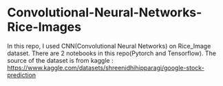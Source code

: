 # Convolutional-Neural-Networks-Rice-Images
In this repo, I used CNN(Convolutional Neural Networks) on Rice_Image dataset.
There are 2 notebooks in this repo(Pytorch and Tensorflow).
The source of the dataset is from kaggle : https://www.kaggle.com/datasets/shreenidhihipparagi/google-stock-prediction
